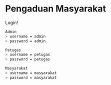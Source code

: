 # Pengaduan Masyarakat
Login!
```bash
Admin
> username = admin
> password = admin

Petugas
> username = petugas
> password = petugas

Masyarakat
> username = masyarakat
> password = masyarakat
```

